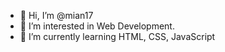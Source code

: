 - 👋 Hi, I’m @mian17
- 👀 I’m interested in Web Development.
- 🌱 I’m currently learning HTML, CSS, JavaScript

<!---
mian17/mian17 is a ✨ special ✨ repository because its `README.md` (this file) appears on your GitHub profile.
You can click the Preview link to take a look at your changes.
--->
